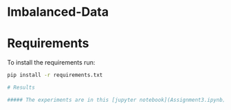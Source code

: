# Imbalanced-Data


# Requirements

To install the requirements run:

```bash
pip install -r requirements.txt

# Results

##### The experiments are in this [jupyter notebook](Assignment3.ipynb).
